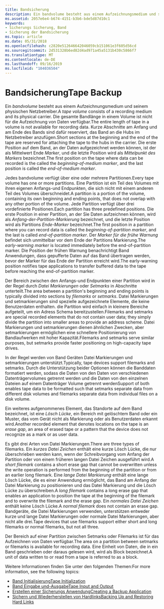 ```yaml
---
title: Bandsicherung
description: Ein bandvolume besteht aus einem Aufzeichnungsmedium und seinem physischen Netzbetreiber. Jedes bandvolume verfügt über eine oder mehrere Partitionen. Partitionen werden in der Regel durch Datei Markierungen oder Setmarks in Abschnitte unterteilt. Es gibt drei Arten von Datei Markierungen.
ms.assetid: 2057e6e4-b674-4151-b3b6-bde5d87d10c1
keywords:
- Sicherungs Sicherung, Band
- Sicherung der Bandsicherung
ms.topic: article
ms.date: 05/31/2018
ms.openlocfilehash: c2820e512646642046059cb151061e3f605d56cd
ms.sourcegitcommit: 2d531328b6ed82d4ad971a45a5131b430c5866f7
ms.translationtype: MT
ms.contentlocale: de-DE
ms.lasthandoff: 09/16/2019
ms.locfileid: "104036504"
---
```

# <a name="tape-backup"></a><span data-ttu-id="6b97e-108">Bandsicherung</span><span class="sxs-lookup"><span data-stu-id="6b97e-108">Tape Backup</span></span>

<span data-ttu-id="6b97e-109">Ein *bandvolume* besteht aus einem Aufzeichnungsmedium und seinem physischen Netzbetreiber.</span><span class="sxs-lookup"><span data-stu-id="6b97e-109">A *tape volume* consists of a recording medium and its physical carrier.</span></span> <span data-ttu-id="6b97e-110">Die gesamte Bandlänge in einem Volume ist nicht für die Aufzeichnung von Daten verfügbar.</span><span class="sxs-lookup"><span data-stu-id="6b97e-110">The entire length of tape in a volume is not available for recording data.</span></span> <span data-ttu-id="6b97e-111">Kurze Abschnitte am Anfang und am Ende des Bands sind dafür reserviert, das Band an die Hubs im Netzbetreiber anzufügen.</span><span class="sxs-lookup"><span data-stu-id="6b97e-111">Short sections at the beginning and the end of the tape are reserved for attaching the tape to the hubs in the carrier.</span></span> <span data-ttu-id="6b97e-112">Die erste Position auf dem Band, an der Daten aufgezeichnet werden können, ist der als Mittelwert Ende *Marker*, und die letzte Position wird als *Mittelpunkt des Markers* bezeichnet.</span><span class="sxs-lookup"><span data-stu-id="6b97e-112">The first position on the tape where data can be recorded is the called the *beginning-of-medium marker*, and the last position is called the *end-of-medium marker*.</span></span>

<span data-ttu-id="6b97e-113">Jedes bandvolume verfügt über eine oder mehrere Partitionen.</span><span class="sxs-lookup"><span data-stu-id="6b97e-113">Every tape volume has one or more partitions.</span></span> <span data-ttu-id="6b97e-114">Eine Partition ist ein Teil des Volumes mit ihren eigenen Anfangs-und Endpunkten, die sich nicht mit einem anderen Teil des Volumes überschneidet.</span><span class="sxs-lookup"><span data-stu-id="6b97e-114">A partition is a portion of the volume, containing its own beginning and ending points, that does not overlap with any other portion of the volume.</span></span> <span data-ttu-id="6b97e-115">Jede Partition verfügt über drei vordefinierte Positionen.</span><span class="sxs-lookup"><span data-stu-id="6b97e-115">Each partition has three predefined positions.</span></span> <span data-ttu-id="6b97e-116">Die erste Position in einer Partition, an der Sie Daten aufzeichnen können, wird als *Anfang-der-Partition-Markierung* bezeichnet, und die letzte Position wird als Partitions *Ende-Marker* bezeichnet.</span><span class="sxs-lookup"><span data-stu-id="6b97e-116">The first position in a partition where you can record data is called the *beginning-of-partition marker*, and the last is called *end-of-partition marker*.</span></span> <span data-ttu-id="6b97e-117">Der *Marker für die frühe Warnung* befindet sich unmittelbar vor dem Ende der Partitions Markierung.</span><span class="sxs-lookup"><span data-stu-id="6b97e-117">The *early-warning marker* is located immediately before the end-of-partition marker.</span></span> <span data-ttu-id="6b97e-118">Die Position der frühen Warnung benachrichtigt Band Anwendungen, dass gepufferte Daten auf das Band übertragen werden, bevor der Marker für das Ende der Partition erreicht wird.</span><span class="sxs-lookup"><span data-stu-id="6b97e-118">The early-warning position notifies tape applications to transfer buffered data to the tape before reaching the end-of-partition marker.</span></span>

<span data-ttu-id="6b97e-119">Der Bereich zwischen den Anfangs-und Endpunkten einer Partition wird in der Regel durch *Datei Markierungen* oder *Setmarks* in Abschnitte unterteilt.</span><span class="sxs-lookup"><span data-stu-id="6b97e-119">The area between a partition's beginning and ending points is typically divided into sections by *filemarks* or *setmarks*.</span></span> <span data-ttu-id="6b97e-120">Datei Markierungen und setmarkierungen sind spezielle aufgezeichnete Elemente, die keine Benutzerdaten enthalten. die Partition wird einfach in kleinere Bereiche aufgeteilt, um ein Adress Schema bereitzustellen.</span><span class="sxs-lookup"><span data-stu-id="6b97e-120">Filemarks and setmarks are special recorded elements that do not contain user data; they simply divide the partition into smaller areas to provide an address scheme.</span></span> <span data-ttu-id="6b97e-121">Datei Markierungen und setmarkierungen dienen ähnlichen Zwecken, aber setmarkierungen ermöglichen eine schnellere Positionierung von Bandlaufwerken mit hoher Kapazität.</span><span class="sxs-lookup"><span data-stu-id="6b97e-121">Filemarks and setmarks serve similar purposes, but setmarks provide faster positioning on high-capacity tape drives.</span></span>

<span data-ttu-id="6b97e-122">In der Regel werden von Band Geräten Datei Markierungen und setmarkierungen unterstützt.</span><span class="sxs-lookup"><span data-stu-id="6b97e-122">Typically, tape devices support filemarks and setmarks.</span></span> <span data-ttu-id="6b97e-123">Durch die Unterstützung beider Optionen können die Banddaten formatiert werden, sodass die Daten von den Daten von verschiedenen Datenträgervolumes getrennt werden und die Daten von den einzelnen Dateien auf einem Datenträger Volume getrennt werden</span><span class="sxs-lookup"><span data-stu-id="6b97e-123">Support of both enables tape data to be formatted such that setmarks separate data from different disk volumes and filemarks separate data from individual files on a disk volume.</span></span>

<span data-ttu-id="6b97e-124">Ein weiteres aufgenommenes Element, das Standorte auf dem Band bezeichnet, ist eine *Lösch Lücke*, ein Bereich mit gelöschtem Band oder ein Muster, das vom Gerät nicht als Markierung oder als Benutzerdaten erkannt wird.</span><span class="sxs-lookup"><span data-stu-id="6b97e-124">Another recorded element that denotes locations on the tape is an *erase gap*, an area of erased tape or a pattern that the device does not recognize as a mark or as user data.</span></span>

<span data-ttu-id="6b97e-125">Es gibt drei Arten von Datei Markierungen.</span><span class="sxs-lookup"><span data-stu-id="6b97e-125">There are three types of filemarks.</span></span> <span data-ttu-id="6b97e-126">Ein *kurzes Datei Zeichen* enthält eine kurze Lösch Lücke, die nur überschrieben werden kann, wenn der Schreibvorgang vom Anfang der Partition oder von einem früheren langen Datei Zeichen ausgeführt wird.</span><span class="sxs-lookup"><span data-stu-id="6b97e-126">A *short filemark* contains a short erase gap that cannot be overwritten unless the write operation is performed from the beginning of the partition or from an earlier long filemark.</span></span> <span data-ttu-id="6b97e-127">Eine *lange Datei Markierung* enthält eine lange Lösch Lücke, die es einer Anwendung ermöglicht, das Band am Anfang der Datei Markierung zu positionieren und das Datei Markierung und die Lösch Lücke zu überschreiben.</span><span class="sxs-lookup"><span data-stu-id="6b97e-127">A *long filemark* contains a long erase gap that enables an application to position the tape at the beginning of the filemark and to overwrite the filemark and the erase gap.</span></span> <span data-ttu-id="6b97e-128">Ein *normales Datei Zeichen* enthält keine Lösch Lücke.</span><span class="sxs-lookup"><span data-stu-id="6b97e-128">A *normal filemark* does not contain an erase gap.</span></span> <span data-ttu-id="6b97e-129">Bandgeräte, die Datei Markierungen verwenden, unterstützen entweder kurze und lange Datei Markierungen oder normale Datei Markierungen, aber nicht alle drei.</span><span class="sxs-lookup"><span data-stu-id="6b97e-129">Tape devices that use filemarks support either short and long filemarks or normal filemarks, but not all three.</span></span>

<span data-ttu-id="6b97e-130">Der Bereich auf einer Partition zwischen Setmarks oder Filemarks ist für das Aufzeichnen von Daten verfügbar.</span><span class="sxs-lookup"><span data-stu-id="6b97e-130">The area on a partition between setmarks or filemarks is available for recording data.</span></span> <span data-ttu-id="6b97e-131">Eine Einheit von Daten, die in ein Band geschrieben oder daraus gelesen wird, wird als Block bezeichnet.</span><span class="sxs-lookup"><span data-stu-id="6b97e-131">A unit of data written to or read from a tape is referred to as a block.</span></span>

<span data-ttu-id="6b97e-132">Weitere Informationen finden Sie unter den folgenden Themen:</span><span class="sxs-lookup"><span data-stu-id="6b97e-132">For more information, see the following topics:</span></span>

-   [<span data-ttu-id="6b97e-133">Band Initialisierung</span><span class="sxs-lookup"><span data-stu-id="6b97e-133">Tape Initialization</span></span>](tape-initialization.md)
-   [<span data-ttu-id="6b97e-134">Band Eingabe und-Ausgabe</span><span class="sxs-lookup"><span data-stu-id="6b97e-134">Tape Input and Output</span></span>](tape-input-and-output.md)
-   [<span data-ttu-id="6b97e-135">Erstellen einer Sicherungs Anwendung</span><span class="sxs-lookup"><span data-stu-id="6b97e-135">Creating a Backup Application</span></span>](creating-a-backup-application.md)
-   [<span data-ttu-id="6b97e-136">Sichern und Wiederherstellen von Hardlinks</span><span class="sxs-lookup"><span data-stu-id="6b97e-136">Backing Up and Restoring Hard Links</span></span>](backing-up-and-restoring-hard-links.md)

 

 




